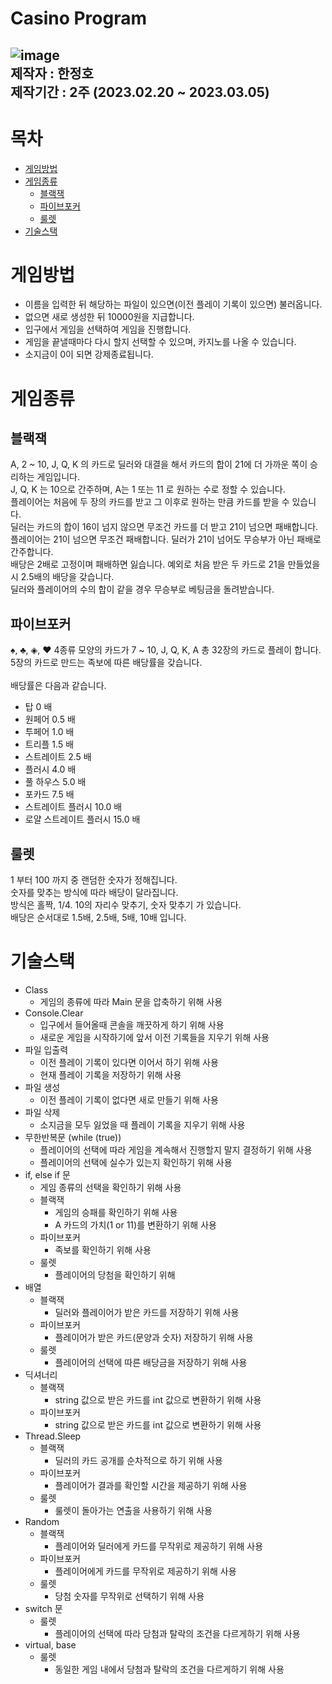 Casino Program
========================
![image](https://user-images.githubusercontent.com/107422790/222946146-c8d7cfc2-61e0-4467-85cb-e4c5c1305556.png)\
제작자 : 한정호\
제작기간 : 2주 (2023.02.20 ~ 2023.03.05)
-------------------------

# 목차
* [게임방법](#게임방법)
* [게임종류](#게임종류)
    * [블랙잭](#블랙잭)
    * [파이브포커](#파이브포커)
    * [룰렛](#룰렛)
* [기술스택](#기술스택)

# 게임방법
- 이름을 입력한 뒤 해당하는 파일이 있으면(이전 플레이 기록이 있으면) 불러옵니다.
- 없으면 새로 생성한 뒤 10000원을 지급합니다.
- 입구에서 게임을 선택하여 게임을 진행합니다.
- 게임을 끝낼때마다 다시 할지 선택할 수 있으며, 카지노를 나올 수 있습니다.
- 소지금이 0이 되면 강제종료됩니다.

# 게임종류
## 블랙잭
A, 2 ~ 10, J, Q, K 의 카드로 딜러와 대결을 해서 카드의 합이 21에 더 가까운 쪽이 승리하는 게임입니다.\
J, Q, K 는 10으로 간주하며, A는 1 또는 11 로 원하는 수로 정할 수 있습니다.\
플레이어는 처음에 두 장의 카드를 받고 그 이후로 원하는 만큼 카드를 받을 수 있습니다.\
딜러는 카드의 합이 16이 넘지 않으면 무조건 카드를 더 받고 21이 넘으면 패배합니다.\
플레이어는 21이 넘으면 무조건 패배합니다. 딜러가 21이 넘어도 무승부가 아닌 패배로 간주합니다.\
배당은 2배로 고정이며 패배하면 잃습니다. 예외로 처음 받은 두 카드로 21을 만들었을 시 2.5배의 배당을 갖습니다.\
딜러와 플레이어의 수의 합이 같을 경우 무승부로 베팅금을 돌려받습니다.

## 파이브포커
♠, ♣, ◈, ♥ 4종류 모양의 카드가 7 ~ 10, J, Q, K, A 총 32장의 카드로 플레이 합니다.\
5장의 카드로 만드는 족보에 따른 배당률을 갖습니다.\
\
배당률은 다음과 같습니다.
* 탑     0 배
* 원페어     0.5 배
* 투페어     1.0 배
* 트리플     1.5 배
* 스트레이트     2.5 배
* 플러시     4.0 배
* 풀 하우스     5.0 배
* 포카드     7.5 배
* 스트레이트 플러시     10.0 배
* 로얄 스트레이트 플러시     15.0 배

## 룰렛
1 부터 100 까지 중 랜덤한 숫자가 정해집니다.\
숫자를 맞추는 방식에 따라 배당이 달라집니다.\
방식은 홀짝, 1/4. 10의 자리수 맞추기, 숫자 맞추기 가 있습니다.\
배당은 순서대로 1.5배, 2.5배, 5배, 10배 입니다.

# 기술스택
- Class
    - 게임의 종류에 따라 Main 문을 압축하기 위해 사용
- Console.Clear
    - 입구에서 들어올때 콘솔을 깨끗하게 하기 위해 사용
    - 새로운 게임을 시작하기에 앞서 이전 기록들을 지우기 위해 사용
- 파일 입출력
    - 이전 플레이 기록이 있다면 이어서 하기 위해 사용
    - 현재 플레이 기록을 저장하기 위해 사용
- 파일 생성
    - 이전 플레이 기록이 없다면 새로 만들기 위해 사용
- 파일 삭제
    - 소지금을 모두 잃었을 때 플레이 기록을 지우기 위해 사용
- 무한반복문 (while (true))
    - 플레이어의 선택에 따라 게임을 계속해서 진행할지 말지 결정하기 위해 사용
    - 플레이어의 선택에 실수가 있는지 확인하기 위해 사용
- if, else if 문
    - 게임 종류의 선택을 확인하기 위해 사용
    - 블랙잭
        - 게임의 승패를 확인하기 위해 사용
        - A 카드의 가치(1 or 11)를 변환하기 위해 사용
    - 파이브포커
        - 족보를 확인하기 위해 사용
    - 룰렛
        - 플레이어의 당첨을 확인하기 위해 
- 배열
    - 블랙잭
        - 딜러와 플레이어가 받은 카드를 저장하기 위해 사용
    - 파이브포커
        - 플레이어가 받은 카드(문양과 숫자) 저장하기 위해 사용
    - 룰렛
        - 플레이어의 선택에 따른 배당금을 저장하기 위해 사용
- 딕셔너리
    - 블랙잭
        - string 값으로 받은 카드를 int 값으로 변환하기 위해 사용
    - 파이브포커
        - string 값으로 받은 카드를 int 값으로 변환하기 위해 사용
- Thread.Sleep
    - 블랙잭
        - 딜러의 카드 공개를 순차적으로 하기 위해 사용
    - 파이브포커
        - 플레이어가 결과를 확인할 시간을 제공하기 위해 사용
    - 룰렛
        - 룰렛이 돌아가는 연출을 사용하기 위해 사용
- Random
    - 블랙잭
        - 플레이어와 딜러에게 카드를 무작위로 제공하기 위해 사용
    - 파이브포커
        - 플레이어에게 카드를 무작위로 제공하기 위해 사용
    - 룰렛
        - 당첨 숫자를 무작위로 선택하기 위해 사용
- switch 문
    - 룰렛
        - 플레이어의 선택에 따라 당첨과 탈락의 조건을 다르게하기 위해 사용
- virtual, base
    - 룰렛
        - 동일한 게임 내에서 당첨과 탈락의 조건을 다르게하기 위해 사용
